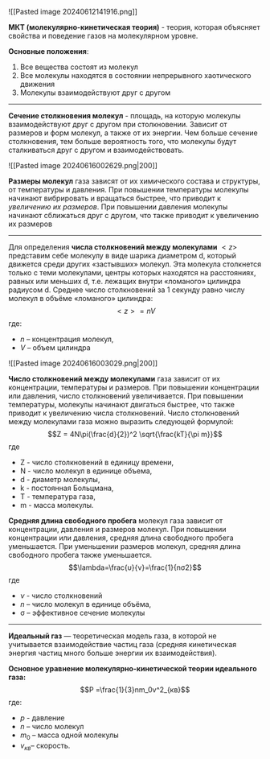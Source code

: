 ![[Pasted image 20240612141916.png]]

**МКТ (молекулярно-кинетическая теория)** - теория, которая объясняет свойства и поведение газов на молекулярном уровне. 

**Основные положения**:

1. Все вещества состоят из молекул
2. Все молекулы находятся в состоянии непрерывного хаотического движения
3. Молекулы взаимодействуют друг с другом

___

**Сечение столкновения молекул** - площадь, на которую молекулы взаимодействуют друг с другом при столкновении. Зависит от размеров и форм молекул, а также от их энергии. Чем больше сечение столкновения, тем больше вероятность того, что молекулы будут сталкиваться друг с другом и взаимодействовать.

![[Pasted image 20240616002629.png|200]]

**Размеры молекул** газа зависят от их химического состава и структуры, от температуры и давления. При повышении температуры молекулы начинают вибрировать и вращаться быстрее, что приводит к *увеличению их размеров*. При повышении давления молекулы начинают сближаться друг с другом, что также приводит к увеличению их размеров

___

Для определения **числа столкновений между молекулами** $<z>$ представим себе молекулу в виде шарика диаметром d, который движется среди других «застывших» молекул. Эта молекула столкнется только с теми молекулами, центры которых находятся на расстояниях, равных или меньших d, т.е. лежащих внутри «ломаного» цилиндра радиусом d. Среднее число столкновений за 1 секунду равно числу молекул в объёме «ломаного» цилиндра:$$<z> = nV$$
где:
- $n$ – концентрация молекул, 
- $V$ – объем цилиндра

![[Pasted image 20240616003029.png|200]]

**Число столкновений между молекулами** газа зависит от их концентрации, температуры и размеров. При повышении концентрации или давления, число столкновений увеличивается. При повышении температуры, молекулы начинают двигаться быстрее, что также приводит к увеличению числа столкновений. Число столкновений между молекулами газа можно выразить следующей формулой: $$Z = 4N\pi(\frac{d}{2})^2 \sqrt{\frac{kT}{\pi m}}$$
где 
- Z - число столкновений в единицу времени,
- N - число молекул в единице объема, 
- d - диаметр молекулы, 
- k - постоянная Больцмана, 
- T - температура газа,
- m - масса молекулы.

**Средняя длина свободного пробега** молекул газа зависит от концентрации, давления и размеров молекул. При повышении концентрации или давления, средняя длина свободного пробега уменьшается. При уменьшении размеров молекул, средняя длина свободного пробега также уменьшается. $$\lambda=\frac{υ}{ν}=\frac{1}{nσ2​}$$где 
- $\nu$ - число столкновений
- $n$ – число молекул в единице объёма, 
- σ – эффективное сечение молекулы

___
**Идеальный газ** — теоретическая модель газа, в которой не учитывается
взаимодействие частиц газа (средняя кинетическая энергия частиц много больше
энергии их взаимодействия).

**Основное уравнение молекулярно-кинетической теории идеального газа:** $$P =\frac{1}{3}nm_0v^2_{кв}$$ где:
- $p$ - давление
- $n$ – число молекул
- $m_0$ – масса одной молекулы
- $v_{кв}$– скорость.